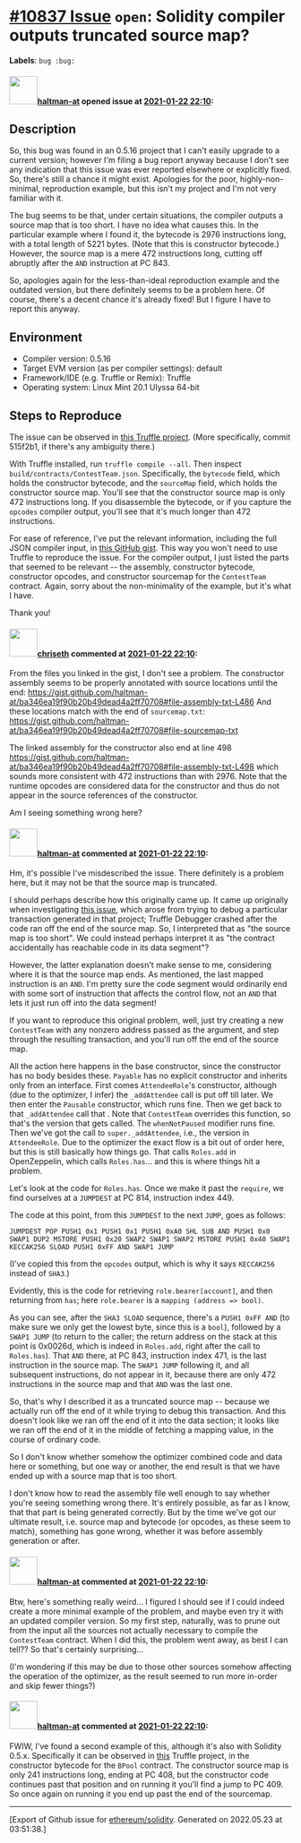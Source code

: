 # [\#10837 Issue](https://github.com/ethereum/solidity/issues/10837) `open`: Solidity compiler outputs truncated source map?
**Labels**: `bug :bug:`


#### <img src="https://avatars.githubusercontent.com/u/35589221?v=4" width="50">[haltman-at](https://github.com/haltman-at) opened issue at [2021-01-22 22:10](https://github.com/ethereum/solidity/issues/10837):

## Description

So, this bug was found in an 0.5.16 project that I can't easily upgrade to a current version; however I'm filing a bug report anyway because I don't see any indication that this issue was ever reported elsewhere or explicitly fixed.  So, there's still a chance it might exist.  Apologies for the poor, highly-non-minimal, reproduction example, but this isn't my project and I'm not very familiar with it.

The bug seems to be that, under certain situations, the compiler outputs a source map that is too short.  I have no idea what causes this.  In the particular example where I found it, the bytecode is 2976 instructions long, with a total length of 5221 bytes.  (Note that this is constructor bytecode.)  However, the source map is a mere 472 instructions long, cutting off abruptly after the `AND` instruction at PC 843.

So, apologies again for the less-than-ideal reproduction example and the outdated version, but there definitely seems to be a problem here.  Of course, there's a decent chance it's already fixed!  But I figure I have to report this anyway.

## Environment

- Compiler version: 0.5.16
- Target EVM version (as per compiler settings): default
- Framework/IDE (e.g. Truffle or Remix): Truffle
- Operating system: Linux Mint 20.1 Ulyssa 64-bit

## Steps to Reproduce

The issue can be observed in [this Truffle project](https://github.com/fodisi/hackapay).  (More specifically, commit 515f2b1, if there's any ambiguity there.)

With Truffle installed, run `truffle compile --all`.  Then inspect `build/contracts/ContestTeam.json`.  Specifically, the `bytecode` field, which holds the constructor bytecode, and the `sourceMap` field, which holds the constructor source map.  You'll see that the constructor source map is only 472 instructions long.  If you disassemble the bytecode, or if you capture the `opcodes` compiler output, you'll see that it's much longer than 472 instructions.

For ease of reference, I've put the relevant information, including the full JSON compiler input, in [this GitHub gist](https://gist.github.com/haltman-at/ba346ea19f90b20b49dead4a2ff70708).  This way you won't need to use Truffle to reproduce the issue.  For the compiler output, I just listed the parts that seemed to be relevant -- the assembly, constructor bytecode, constructor opcodes, and constructor sourcemap for the `ContestTeam` contract.  Again, sorry about the non-minimality of the example, but it's what I have.

Thank you!

#### <img src="https://avatars.githubusercontent.com/u/9073706?v=4" width="50">[chriseth](https://github.com/chriseth) commented at [2021-01-22 22:10](https://github.com/ethereum/solidity/issues/10837#issuecomment-767047970):

From the files you linked in the gist, I don't see a problem. The constructor assembly seems to be properly annotated with source locations until the end: https://gist.github.com/haltman-at/ba346ea19f90b20b49dead4a2ff70708#file-assembly-txt-L486
And these locations match with the end of `sourcemap.txt`: https://gist.github.com/haltman-at/ba346ea19f90b20b49dead4a2ff70708#file-sourcemap-txt

The linked assembly for the constructor also end at line 498 https://gist.github.com/haltman-at/ba346ea19f90b20b49dead4a2ff70708#file-assembly-txt-L498 which sounds more consistent with 472 instructions than with 2976. Note that the runtime opcodes are considered data for the constructor and thus do not appear in the source references of the constructor.

Am I seeing something wrong here?

#### <img src="https://avatars.githubusercontent.com/u/35589221?v=4" width="50">[haltman-at](https://github.com/haltman-at) commented at [2021-01-22 22:10](https://github.com/ethereum/solidity/issues/10837#issuecomment-767125392):

Hm, it's possible I've misdescribed the issue.  There definitely is a problem here, but it may not be that the source map is truncated.

I should perhaps describe how this originally came up.  It came up originally when investigating [this issue](https://github.com/trufflesuite/truffle/issues/3713), which arose from trying to debug a particular transaction generated in that project; Truffle Debugger crashed after the code ran off the end of the source map.  So, I interpreted that as "the source map is too short".  We could instead perhaps interpret it as "the contract accidentally has reachable code in its data segment"?

However, the latter explanation doesn't make sense to me, considering where it is that the source map ends.  As mentioned, the last mapped instruction is an `AND`.  I'm pretty sure the code segment would ordinarily end with some sort of instruction that affects the control flow, not an `AND` that lets it just run off into the data segment!

If you want to reproduce this original problem, well, just try creating a new `ContestTeam` with any nonzero address passed as the argument, and step through the resulting transaction, and you'll run off the end of the source map.

All the action here happens in the base constructor, since the constructor has no body besides these.  `Payable` has no explicit constructor and inherits only from an interface.  First comes `AttendeeRole`'s constructor, although (due to the optimizer, I infer) the `_addAttendee` call is put off till later.  We then enter the `Pausable` constructor, which runs fine.  Then we get back to that `_addAttendee` call that .  Note that `ContestTeam` overrides this function, so that's the version that gets called.  The `whenNotPaused` modifier runs fine.  Then we've got the call to `super._addAttendee`, i.e., the version in `AttendeeRole`.  Due to the optimizer the exact flow is a bit out of order here, but this is still basically how things go.  That calls `Roles.add` in OpenZeppelin, which calls `Roles.has`... and this is where things hit a problem.

Let's look at the code for `Roles.has`.  Once we make it past the `require`, we find ourselves at a `JUMPDEST` at PC 814, instruction index 449.

The code at this point, from this `JUMPDEST` to the next `JUMP`, goes as follows:
```
JUMPDEST POP PUSH1 0x1 PUSH1 0x1 PUSH1 0xA0 SHL SUB AND PUSH1 0x0 SWAP1 DUP2 MSTORE PUSH1 0x20 SWAP2 SWAP1 SWAP2 MSTORE PUSH1 0x40 SWAP1 KECCAK256 SLOAD PUSH1 0xFF AND SWAP1 JUMP
```
(I've copied this from the `opcodes` output, which is why it says `KECCAK256` instead of `SHA3`.)

Evidently, this is the code for retrieving `role.bearer[account]`, and then returning from `has`; here `role.bearer` is a `mapping (address => bool)`.

As you can see, after the `SHA3 SLOAD` sequence, there's a `PUSH1 0xFF AND` (to make sure we only get the lowest byte, since this is a `bool`), followed by a `SWAP1 JUMP` (to return to the caller; the return address on the stack at this point is 0x0026d, which is indeed in `Roles.add`, right after the call to `Roles.has`).  That `AND` there, at PC 843, instruction index 471, is the last instruction in the source map.  The `SWAP1 JUMP` following it, and all subsequent instructions, do not appear in it, because there are only 472 instructions in the source map and that `AND` was the last one.

So, that's why I described it as a truncated source map -- because we actually run off the end of it while trying to debug this transaction.  And this doesn't look like we ran off the end of it into the data section; it looks like we ran off the end of it in the middle of fetching a mapping value, in the course of ordinary code.

So I don't know whether somehow the optimizer combined code and data here or something, but one way or another, the end result is that we have ended up with a source map that is too short.

I don't know how to read the assembly file well enough to say whether you're seeing something wrong there.  It's entirely possible, as far as I know, that that part is being generated correctly.  But by the time we've got our ultimate result, i.e. source map and bytecode (or opcodes, as these seem to match), something has gone wrong, whether it was before assembly generation or after.

#### <img src="https://avatars.githubusercontent.com/u/35589221?v=4" width="50">[haltman-at](https://github.com/haltman-at) commented at [2021-01-22 22:10](https://github.com/ethereum/solidity/issues/10837#issuecomment-767610026):

Btw, here's something really weird... I figured I should see if I could indeed create a more minimal example of the problem, and maybe even try it with an updated compiler version.  So my first step, naturally, was to prune out from the input all the sources not actually necessary to compile the `ContestTeam` contract.  When I did this, the problem went away, as best I can tell??  So that's certainly surprising...

(I'm wondering if this may be due to those other sources somehow affecting the operation of the optimizer, as the result seemed to run more in-order and skip fewer things?)

#### <img src="https://avatars.githubusercontent.com/u/35589221?v=4" width="50">[haltman-at](https://github.com/haltman-at) commented at [2021-01-22 22:10](https://github.com/ethereum/solidity/issues/10837#issuecomment-786954275):

FWIW, I've found a second example of this, although it's also with Solidity 0.5.x.  Specifically it can be observed in [this](https://github.com/cds-amal/balancer-core) Truffle project, in the constructor bytecode for the `BPool` contract.  The constructor source map is only 241 instructions long, ending at PC 408, but the constructor code continues past that position and on running it you'll find a jump to PC 409.  So once again on running it you end up past the end of the sourcemap.


-------------------------------------------------------------------------------



[Export of Github issue for [ethereum/solidity](https://github.com/ethereum/solidity). Generated on 2022.05.23 at 03:51:38.]
